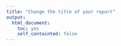 ```yaml
---
title: "Change the title of your report"
output:
  html_document:
    toc: yes
    self_containted: false
---  
```

<!-- The report is produced from
REPOSITORY: the-name-of-the-repository
BRANCH: the-name-of-the-branch
PATH: ../Reports/
-->

<!--  Set the working directory to the repository's base directory; this assumes the report is nested inside of only one directory.-->


<!-- Set the report-wide options, and point to the external script file. -->















